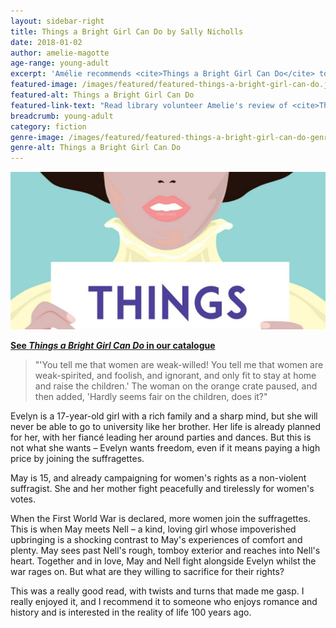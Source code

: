 ```yaml
---
layout: sidebar-right
title: Things a Bright Girl Can Do by Sally Nicholls
date: 2018-01-02
author: amelie-magotte
age-range: young-adult
excerpt: 'Amélie recommends <cite>Things a Bright Girl Can Do</cite> to fans of history and romance.'
featured-image: /images/featured/featured-things-a-bright-girl-can-do.jpg
featured-alt: Things a Bright Girl Can Do
featured-link-text: "Read library volunteer Amelie's review of <cite>Things a Bright Girl Can Do</cite>, by Sally Nicholls."
breadcrumb: young-adult
category: fiction
genre-image: /images/featured/featured-things-a-bright-girl-can-do-genre.jpg
genre-alt: Things a Bright Girl Can Do
---
```


![Things a Bright Girl Can Do](/images/featured/featured-things-a-bright-girl-can-do.jpg)

**[See <cite>Things a Bright Girl Can Do</cite> in our catalogue](https://suffolk.spydus.co.uk/cgi-bin/spydus.exe/ENQ/OPAC/BIBENQ?BRN=2183569)**

> "'You tell me that women are weak-willed! You tell me that women are weak-spirited, and foolish, and ignorant, and only fit to stay at home and raise the children.' The woman on the orange crate paused, and then added, 'Hardly seems fair on the children, does it?"

Evelyn is a 17-year-old girl with a rich family and a sharp mind, but she will never be able to go to university like her brother. Her life is already planned for her, with her fiancé leading her around parties and dances. But this is not what she wants – Evelyn wants freedom, even if it means paying a high price by joining the suffragettes.

May is 15, and already campaigning for women's rights as a non-violent suffragist. She and her mother fight peacefully and tirelessly for women's votes.

When the First World War is declared, more women join the suffragettes. This is when May meets Nell – a kind, loving girl whose impoverished upbringing is a shocking contrast to May's experiences of comfort and plenty. May sees past Nell's rough, tomboy exterior and reaches into Nell's heart. Together and in love, May and Nell fight alongside Evelyn whilst the war rages on. But what are they willing to sacrifice for their rights?

This was a really good read, with twists and turns that made me gasp. I really enjoyed it, and I recommend it to someone who enjoys romance and history and is interested in the reality of life 100 years ago.
